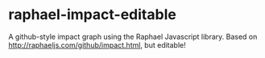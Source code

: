 raphael-impact-editable
=======================

A github-style impact graph using the Raphael Javascript library. Based on http://raphaeljs.com/github/impact.html, but editable!